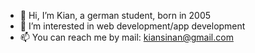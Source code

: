 - 👋 Hi, I’m Kian, a german student, born in 2005
- 👀 I’m interested in web development/app development
- 📫 You can reach me by mail: kiansinan@gmail.com
